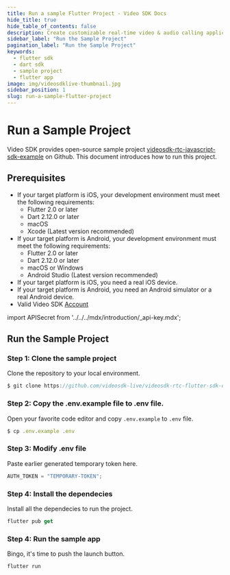 ```yaml
---
title: Run a sample Flutter Project - Video SDK Docs
hide_title: true
hide_table_of_contents: false
description: Create customizable real-time video & audio calling applications with Flutter SDK with Video SDK add live Video & Audio conferencing to your applications.
sidebar_label: "Run the Sample Project"
pagination_label: "Run the Sample Project"
keywords:
  - flutter sdk
  - dart sdk
  - sample project
  - flutter app
image: img/videosdklive-thumbnail.jpg
sidebar_position: 1
slug: run-a-sample-flutter-project
---
```


# Run a Sample Project

Video SDK provides open-source sample project [videosdk-rtc-javascript-sdk-example](https://github.com/videosdk-live/videosdk-rtc-javascript-sdk-example) on Github. This document introduces how to run this project.

## Prerequisites

- If your target platform is iOS, your development environment must meet the following requirements:
  - Flutter 2.0 or later
  - Dart 2.12.0 or later
  - macOS
  - Xcode (Latest version recommended)
- If your target platform is Android, your development environment must meet the following requirements:
  - Flutter 2.0 or later
  - Dart 2.12.0 or later
  - macOS or Windows
  - Android Studio (Latest version recommended)
- If your target platform is iOS, you need a real iOS device.
- If your target platform is Android, you need an Android simulator or a real Android device.
- Valid Video SDK [Account](https://app.videosdk.live/)

import APISecret from '../../../mdx/introduction/\_api-key.mdx';

<APISecret title="Get your API key and Secret key" />

## Run the Sample Project

### Step 1: Clone the sample project

Clone the repository to your local environment.

```js
$ git clone https://github.com/videosdk-live/videosdk-rtc-flutter-sdk-example.git
```

### Step 2: Copy the .env.example file to .env file.

Open your favorite code editor and copy `.env.example` to `.env` file.

```js
$ cp .env.example .env
```

### Step 3: Modify .env file

Paste earlier generated temporary token here.

```js title=".env"
AUTH_TOKEN = "TEMPORARY-TOKEN";
```

### Step 4: Install the dependecies

Install all the dependecies to run the project.

```js
flutter pub get
```

### Step 4: Run the sample app

Bingo, it's time to push the launch button.

```js
flutter run
```
